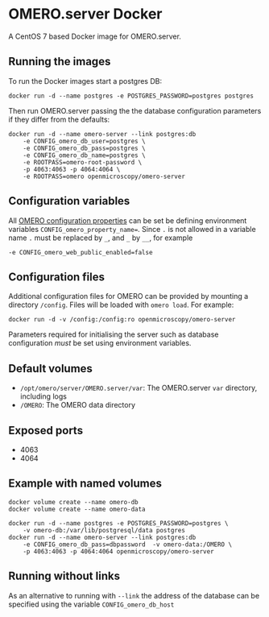 OMERO.server Docker
===================

A CentOS 7 based Docker image for OMERO.server.


Running the images
------------------

To run the Docker images start a postgres DB:

    docker run -d --name postgres -e POSTGRES_PASSWORD=postgres postgres

Then run OMERO.server passing the the database configuration parameters if they differ from the defaults:

    docker run -d --name omero-server --link postgres:db
        -e CONFIG_omero_db_user=postgres \
        -e CONFIG_omero_db_pass=postgres \
        -e CONFIG_omero_db_name=postgres \
        -e ROOTPASS=omero-root-password \
        -p 4063:4063 -p 4064:4064 \
        -e ROOTPASS=omero openmicroscopy/omero-server


Configuration variables
-----------------------

All [OMERO configuration properties](www.openmicroscopy.org/site/support/omero/sysadmins/config.html) can be set be defining environment variables `CONFIG_omero_property_name=`.
Since `.` is not allowed in a variable name `.` must be replaced by `_`, and `_` by `__`, for example

    -e CONFIG_omero_web_public_enabled=false


Configuration files
-------------------

Additional configuration files for OMERO can be provided by mounting a directory `/config`.
Files will be loaded with `omero load`.
For example:

    docker run -d -v /config:/config:ro openmicroscopy/omero-server

Parameters required for initialising the server such as database configuration *must* be set using environment variables.


Default volumes
---------------

- `/opt/omero/server/OMERO.server/var`: The OMERO.server `var` directory, including logs
- `/OMERO`: The OMERO data directory


Exposed ports
-------------

- 4063
- 4064


Example with named volumes
--------------------------

    docker volume create --name omero-db
    docker volume create --name omero-data

    docker run -d --name postgres -e POSTGRES_PASSWORD=postgres \
        -v omero-db:/var/lib/postgresql/data postgres
    docker run -d --name omero-server --link postgres:db
        -e CONFIG_omero_db_pass=dbpassword  -v omero-data:/OMERO \
        -p 4063:4063 -p 4064:4064 openmicroscopy/omero-server


Running without links
---------------------

As an alternative to running with `--link` the address of the database can be specified using the variable `CONFIG_omero_db_host`
